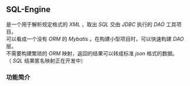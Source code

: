 ## SQL-Engine 
是一个用于解析规定格式的 _XML_ ，取出 _SQL_ 交由 _JDBC_ 执行的 _DAO_ 工具项目。<br>
可以看成一个没有 _ORM_ 的 _Mybatis_ 。在构建小型项目时，可以快速构建 _DAO_ 层。<br>
不需要构建繁琐的 _ORM_ 映射，返回的结果可以转成标准 _json_ 格式的数据。<br>
（ _SQL_ 结果匿名映射正在开发中）

### 功能简介
